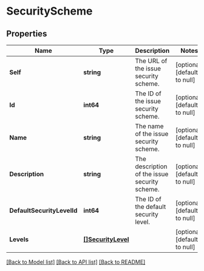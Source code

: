 # SecurityScheme

## Properties
Name | Type | Description | Notes
------------ | ------------- | ------------- | -------------
**Self** | **string** | The URL of the issue security scheme. | [optional] [default to null]
**Id** | **int64** | The ID of the issue security scheme. | [optional] [default to null]
**Name** | **string** | The name of the issue security scheme. | [optional] [default to null]
**Description** | **string** | The description of the issue security scheme. | [optional] [default to null]
**DefaultSecurityLevelId** | **int64** | The ID of the default security level. | [optional] [default to null]
**Levels** | [**[]SecurityLevel**](SecurityLevel.md) |  | [optional] [default to null]

[[Back to Model list]](../README.md#documentation-for-models) [[Back to API list]](../README.md#documentation-for-api-endpoints) [[Back to README]](../README.md)

